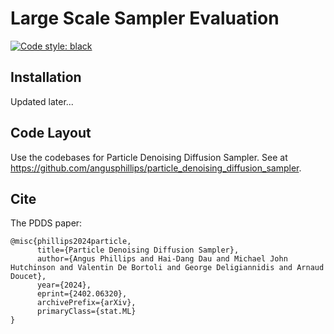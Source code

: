 # Large Scale Sampler Evaluation

[![Code style: black](https://img.shields.io/badge/code%20style-black-000000.svg)](https://github.com/psf/black)

## Installation

Updated later...

## Code Layout

Use the codebases for Particle Denoising Diffusion Sampler. See at https://github.com/angusphillips/particle_denoising_diffusion_sampler. 

## Cite
The PDDS paper: 
```
@misc{phillips2024particle,
      title={Particle Denoising Diffusion Sampler}, 
      author={Angus Phillips and Hai-Dang Dau and Michael John Hutchinson and Valentin De Bortoli and George Deligiannidis and Arnaud Doucet},
      year={2024},
      eprint={2402.06320},
      archivePrefix={arXiv},
      primaryClass={stat.ML}
}
```

